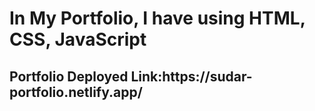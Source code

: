 <h1>In My Portfolio, I have using HTML, CSS, JavaScript </h1>

<h2>Portfolio Deployed Link:https://sudar-portfolio.netlify.app/</h2>
